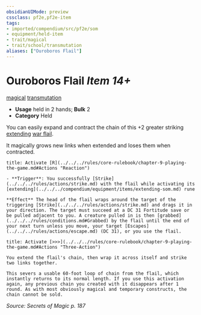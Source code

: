 ```yaml
---
obsidianUIMode: preview
cssclass: pf2e,pf2e-item
tags:
- imported/compendium/src/pf2e/som
- equipment/held-item
- trait/magical
- trait/school/transmutation
aliases: ["Ouroboros Flail"]
---
```

# Ouroboros Flail *Item 14+*  
[magical](magical.md)  [transmutation](transmutation.md)  

- **Usage** held in 2 hands; **Bulk** 2
- **Category** Held

You can easily expand and contract the chain of this +2 greater striking [extending](extending-som.md) [war flail](war-flail.md).

It magically grows new links when extended and loses them when contracted.

```ad-embed-ability
title: Activate [R](../../../rules/core-rulebook/chapter-9-playing-the-game.md#Actions "Reaction")

- **Trigger**: You successfully [Strike](../../../rules/actions/strike.md) with the flail while activating its [extending](../../../compendium/equipment/items/extending-som.md) rune

**Effect** The head of the flail wraps around the target of the triggering [Strike](../../../rules/actions/strike.md) and drags it in your direction. The target must succeed at a DC 31 Fortitude save or be pulled adjacent to you. A creature pulled in is then [grabbed](../../../rules/conditions.md#Grabbed) by the flail until the end of your next turn unless you move, your target [Escapes](../../../rules/actions/escape.md) (DC 31), or you use the flail.
```

```ad-embed-ability
title: Activate [>>>](../../../rules/core-rulebook/chapter-9-playing-the-game.md#Actions "Three-Action")

You extend the flail's chain, then wrap it across itself and strike two links together.

This severs a usable 60-foot loop of chain from the flail, which instantly returns to its normal length. If you use this activation again, any previous chain you created with it disappears after 1 round. As with most obviously magical and temporary constructs, the chain cannot be sold.
```

*Source: Secrets of Magic p. 187*
